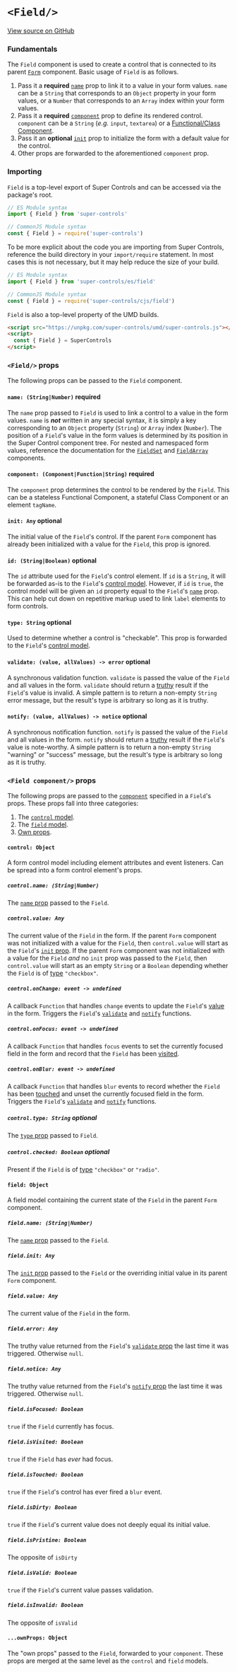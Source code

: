 # `<Field/>`

[View source on GitHub](https://github.com/thebearingedge/super-controls/blob/master/src/field.js)

### Fundamentals

The `Field` component is used to create a control that is connected to its parent [`Form`]() component. Basic usage of `Field` is as follows.

1. Pass it a **required** [`name`](#name-stringnumber-required) prop to link it to a value in your form values. `name` can be a `String` that corresponds to an `Object` property in your form values, or a `Number` that corresponds to an `Array` index within your form values.
2. Pass it a **required** [`component`](#component-componentfunctionstring-required) prop to define its rendered control. `component` can be a `String` (_e.g._ `input`, `textarea`) or a [Functional/Class Component](https://reactjs.org/docs/components-and-props.html#functional-and-class-components).
3. Pass it an **optional** [`init`](#init-any-optional) prop to initialize the form with a default value for the control.
4. Other props are forwarded to the aforementioned `component` prop.

### Importing

`Field` is a top-level export of Super Controls and can be accessed via the package's root.

```js
// ES Module syntax
import { Field } from 'super-controls'

// CommonJS Module syntax
const { Field } = require('super-controls')
```

To be more explicit about the code you are importing from Super Controls, reference the build directory in your `import/require` statement. In most cases this is not necessary, but it may help reduce the size of your build.

```js
// ES Module syntax
import { Field } from 'super-controls/es/field'

// CommonJS Module syntax
const { Field } = require('super-controls/cjs/field')
```

`Field` is also a top-level property of the UMD builds.

```html
<script src="https://unpkg.com/super-controls/umd/super-controls.js"></script>
<script>
  const { Field } = SuperControls
</script>
```

### `<Field/>` props

The following props can be passed to the `Field` component.

#### `name: (String|Number)` required

The `name` prop passed to `Field` is used to link a control to a value in the form values. `name` is **_not_** written in any special syntax, it is simply a key corresponding to an `Object` property (`String`) or `Array` index (`Number`). The position of a `Field`'s value in the form values is determined by its position in the Super Control component tree. For nested and namespaced form values, reference the documentation for the [`FieldSet`]() and [`FieldArray`]() components.

#### `component: (Component|Function|String)` required

The `component` prop determines the control to be rendered by the `Field`. This can be a stateless Functional Component, a stateful Class Component or an element `tagName`.

#### `init: Any` optional

The initial value of the `Field`'s control. If the parent `Form` component has already been initialized with a value for the `Field`, this prop is ignored.

#### `id: (String|Boolean)` optional

The `id` attribute used for the `Field`'s control element. If `id` is a `String`, it will be forwarded as-is to the `Field`'s [control model](#control-object). However, if `id` is `true`, the control model will be given an `id` property equal to the `Field`'s [`name`](name-stringnumber-required) prop. This can help cut down on repetitive markup used to link `label` elements to form controls.

#### `type: String` optional

Used to determine whether a control is "checkable". This prop is forwarded to the `Field`'s [control model](#control-object).

#### `validate: (value, allValues) -> error` optional

A synchronous validation function. `validate` is passed the value of the `Field` and all  values in the form. `validate` should return a [truthy](https://developer.mozilla.org/en-US/docs/Glossary/Truthy) result if the `Field`'s value is invalid. A simple pattern is to return a non-empty `String` error message, but the result's type is arbitrary so long as it is truthy.

#### `notify: (value, allValues) -> notice` optional

A synchronous notification function. `notify` is passed the value of the `Field` and all values in the form. `notify` should return a [truthy](https://developer.mozilla.org/en-US/docs/Glossary/Truthy) result if the `Field`'s value is note-worthy. A simple pattern is to return a non-empty `String` "warning" or "success" message, but the result's type is arbitrary so long as it is truthy.

### `<Field component/>` props

The following props are passed to the [`component`](#component-componentfunctionstring-required) specified in a `Field`'s props. These props fall into three categories:
1. The [`control` model](#control-object).
2. The [`field` model](#field-object).
3. [Own props](#rest-object).

#### `control: Object`

A form control model including element attributes and event listeners. Can be spread into a form control element's props.

##### `control.name: (String|Number)`

The [`name` prop](#name-stringnumber-required) passed to the `Field`.

##### `control.value: Any`

The current value of the `Field` in the form. If the parent `Form` component was not initialized with a value for the `Field`, then `control.value` will start as the `Field`'s [`init` prop](#init-any-optional). If the parent `Form` component was not initialized with a value for the `Field` _and_ no `init` prop was passed to the `Field`, then `control.value` will start as an empty `String` or a `Boolean` depending whether the `Field` is of [type](#type-string-optional) `"checkbox"`.

##### `control.onChange: event -> undefined`

A callback `Function` that handles `change` events to update the `Field`'s [value](#fieldvalue-any) in the form. Triggers the `Field`'s [`validate`](#validate-value-allvalues---error-optional) and [`notify`](#notify-value-allvalues---notice-optional) functions.

##### `control.onFocus: event -> undefined`

A callback `Function` that handles `focus` events to set the currently focused field in the form and record that the `Field` has been [visited](#fieldisvisited-boolean).

##### `control.onBlur: event -> undefined`

A callback `Function` that handles `blur` events to record whether the `Field` has been [touched](#fieldistouched-boolean) and unset the currently focused field in the form. Triggers the `Field`'s [`validate`](#validate-value-allvalues---error-optional) and [`notify`](#notify-value-allvalues---notice-optional) functions.

##### `control.type: String` optional

The [`type` prop](#type-string) passed to `Field`.

##### `control.checked: Boolean` optional

Present if the `Field` is of [type](#type-string-optional) `"checkbox"` or `"radio"`.

#### `field: Object`

A field model containing the current state of the `Field` in the parent `Form` component.

##### `field.name: (String|Number)`

The [`name` prop](#name-stringnumber-required) passed to the `Field`.

##### `field.init: Any`

The [`init` prop](#init-any-optional) passed to the `Field` or the overriding initial value in its parent `Form` component.

##### `field.value: Any`

The current value of the `Field` in the form.

##### `field.error: Any`

The truthy value returned from the `Field`'s [`validate` prop](#validate-value-allvalues---error-optional) the last time it was triggered. Otherwise `null`.

##### `field.notice: Any`

The truthy value returned from the `Field`'s [`notify` prop](#notify-value-allvalues---notice-optional) the last time it was triggered. Otherwise `null`.

##### `field.isFocused: Boolean`

`true` if the `Field` currently has focus.

##### `field.isVisited: Boolean`

`true` if the `Field` has _ever_ had focus.

##### `field.isTouched: Boolean`

`true` if the `Field`'s control has ever fired a `blur` event.

##### `field.isDirty: Boolean`

`true` if the `Field`'s current value does not deeply equal its initial value.

##### `field.isPristine: Boolean`

The opposite of `isDirty`

##### `field.isValid: Boolean`

`true` if the `Field`'s current value passes validation.

##### `field.isInvalid: Boolean`

The opposite of `isValid`

#### `...ownProps: Object`

The "own props" passed to the `Field`, forwarded to your `component`. These props are merged at the same level as the `control` and `field` models.
